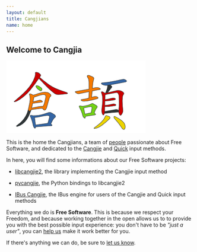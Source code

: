 ```yaml
---
layout: default
title: Cangjians
name: home
---
```


## Welcome to Cangjia

<img src="/images/cangjie-without-codes.png"
     alt="Cangjiception - CC-By-SA - Jacqueline Wong and Mathieu Bridon"
     title="Cangjiception - CC-By-SA - Jacqueline Wong and Mathieu Bridon"
     id="cangjie_home" />

This is the home the Cangjians, a team of [people](people.html) passionate
about Free Software, and dedicated to the
[Cangjie](https://en.wikipedia.org/wiki/Cangjie_input_method) and
[Quick](https://en.wikipedia.org/wiki/Simplified_Cangjie) input methods.

In here, you will find some informations about our Free Software projects:

* [libcangjie2](/projects/libcangjie2/), the library implementing the
  Cangjie input method

* [pycangjie](/projects/pycangjie/), the Python bindings to libcangjie2

* [IBus Cangjie](/projects/ibus-cangjie/), the IBus engine for users of the
  Cangjie and Quick input methods

Everything we do is **Free Software**. This is because we respect your
Freedom, and because working together in the open allows us to to provide you
with the best possible input experience: you don't have to be *"just a user"*,
you can [help us](contribute.html) make it work better for you.

If there's anything we can do, be sure to [let us know](contact.html).

